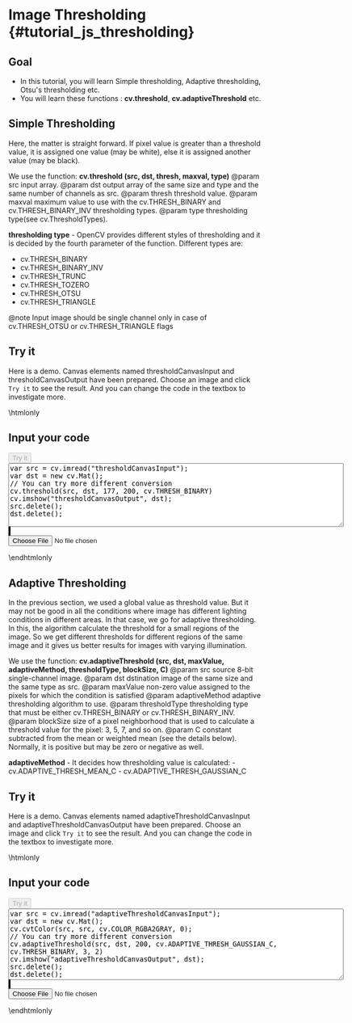 Image Thresholding {#tutorial_js_thresholding}
==================

Goal
----

-   In this tutorial, you will learn Simple thresholding, Adaptive thresholding, Otsu's thresholding
    etc.
-   You will learn these functions : **cv.threshold**, **cv.adaptiveThreshold** etc.

Simple Thresholding
-------------------

Here, the matter is straight forward. If pixel value is greater than a threshold value, it is
assigned one value (may be white), else it is assigned another value (may be black). 

We use the function: **cv.threshold (src, dst, thresh, maxval, type)**
@param src    input array.
@param dst    output array of the same size and type and the same number of channels as src. 
@param thresh threshold value.
@param maxval maximum value to use with the cv.THRESH_BINARY and cv.THRESH_BINARY_INV thresholding types. 
@param type   thresholding type(see cv.ThresholdTypes).

**thresholding type** - OpenCV provides different styles of thresholding and it is decided
by the fourth parameter of the function. Different types are:

-   cv.THRESH_BINARY
-   cv.THRESH_BINARY_INV
-   cv.THRESH_TRUNC
-   cv.THRESH_TOZERO
-   cv.THRESH_OTSU
-   cv.THRESH_TRIANGLE

@note Input image should be single channel only in case of cv.THRESH_OTSU or cv.THRESH_TRIANGLE flags

Try it
------

Here is a demo. Canvas elements named thresholdCanvasInput and thresholdCanvasOutput have been prepared. Choose an image and 
click `Try it` to see the result. And you can change the code in the textbox to investigate more.

\htmlonly
<!DOCTYPE html>
<head>
<style>
canvas {
    border: 1px solid black;
}
</style>
</head>
<body>
<div id="thresholdCodeArea">
<h2>Input your code</h2>
<button id="thresholdTryIt" disabled="true" onclick="thresholdExecuteCode()">Try it</button><br>
<textarea rows="8" cols="80" id="thresholdTestCode" spellcheck="false">
var src = cv.imread("thresholdCanvasInput");
var dst = new cv.Mat();
// You can try more different conversion
cv.threshold(src, dst, 177, 200, cv.THRESH_BINARY)
cv.imshow("thresholdCanvasOutput", dst);
src.delete();
dst.delete();
</textarea>
</div>
<div id="thresholdShowcase">
    <div>
        <canvas id="thresholdCanvasInput"></canvas>
        <canvas id="thresholdCanvasOutput"></canvas>
    </div>
    <input type="file" id="thresholdInput" name="file" />
</div>
<script src="utils.js"></script>
<script async src="opencv.js" id="opencvjs"></script>
<script>
function thresholdExecuteCode() {
    var thresholdText = document.getElementById("thresholdTestCode").value;
    eval(thresholdText);
}

loadImageToCanvas("lena.jpg", "thresholdCanvasInput");
var thresholdInputElement = document.getElementById("thresholdInput");
thresholdInputElement.addEventListener("change", thresholdHandleFiles, false);
function thresholdHandleFiles(e) {
    var thresholdUrl = URL.createObjectURL(e.target.files[0]);
    loadImageToCanvas(thresholdUrl, "thresholdCanvasInput");
}
</script>
</body>
\endhtmlonly

Adaptive Thresholding
---------------------

In the previous section, we used a global value as threshold value. But it may not be good in all
the conditions where image has different lighting conditions in different areas. In that case, we go
for adaptive thresholding. In this, the algorithm calculate the threshold for a small regions of the
image. So we get different thresholds for different regions of the same image and it gives us better
results for images with varying illumination.

We use the function: **cv.adaptiveThreshold (src, dst, maxValue, adaptiveMethod, thresholdType, blockSize, C)**
@param src             source 8-bit single-channel image.
@param dst             dstination image of the same size and the same type as src. 
@param maxValue        non-zero value assigned to the pixels for which the condition is satisfied
@param adaptiveMethod  adaptive thresholding algorithm to use.
@param thresholdType   thresholding type that must be either cv.THRESH_BINARY or cv.THRESH_BINARY_INV.
@param blockSize       size of a pixel neighborhood that is used to calculate a threshold value for the pixel: 3, 5, 7, and so on.
@param C               constant subtracted from the mean or weighted mean (see the details below). Normally, it is positive but may be zero or negative as well.

**adaptiveMethod** - It decides how thresholding value is calculated:
    -   cv.ADAPTIVE_THRESH_MEAN_C 
    -   cv.ADAPTIVE_THRESH_GAUSSIAN_C 

Try it
------

Here is a demo. Canvas elements named adaptiveThresholdCanvasInput and adaptiveThresholdCanvasOutput have been prepared. Choose an image and
click `Try it` to see the result. And you can change the code in the textbox to investigate more.

\htmlonly
<!DOCTYPE html>
<head>
<style>
canvas {
    border: 1px solid black;
}
</style>
</head>
<body>
<div id="adaptiveThresholdCodeArea">
<h2>Input your code</h2>
<button id="adaptiveThresholdTryIt" disabled="true" onclick="adaptiveThresholdExecuteCode()">Try it</button><br>
<textarea rows="9" cols="80" id="adaptiveThresholdTestCode" spellcheck="false">
var src = cv.imread("adaptiveThresholdCanvasInput");
var dst = new cv.Mat();
cv.cvtColor(src, src, cv.COLOR_RGBA2GRAY, 0);
// You can try more different conversion
cv.adaptiveThreshold(src, dst, 200, cv.ADAPTIVE_THRESH_GAUSSIAN_C, cv.THRESH_BINARY, 3, 2)
cv.imshow("adaptiveThresholdCanvasOutput", dst);
src.delete();
dst.delete();
</textarea>
</div>
<div id="adaptiveThresholdShowcase">
    <div>
        <canvas id="adaptiveThresholdCanvasInput"></canvas>
        <canvas id="adaptiveThresholdCanvasOutput"></canvas>
    </div>
    <input type="file" id="adaptiveThresholdInput" name="file" />
</div>
<script>
function adaptiveThresholdExecuteCode() {
    var adaptiveThresholdText = document.getElementById("adaptiveThresholdTestCode").value;
    eval(adaptiveThresholdText);
}

loadImageToCanvas("lena.jpg", "adaptiveThresholdCanvasInput");
var adaptiveThresholdInputElement = document.getElementById("adaptiveThresholdInput");
adaptiveThresholdInputElement.addEventListener("change", adaptiveThresholdHandleFiles, false);
function adaptiveThresholdHandleFiles(e) {
    var adaptiveThresholdUrl = URL.createObjectURL(e.target.files[0]);
    loadImageToCanvas(adaptiveThresholdUrl, "adaptiveThresholdCanvasInput");
}
function onReady() {
    document.getElementById("thresholdTryIt").disabled = false;
    document.getElementById("adaptiveThresholdTryIt").disabled = false;
}
if (typeof cv !== 'undefined') {
    onReady();
} else {
    document.getElementById("opencvjs").onload = onReady;
}
</script>
</body>
\endhtmlonly
